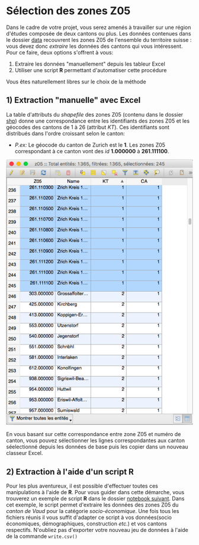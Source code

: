 # Sélection des zones Z05

Dans le cadre de votre projet, vous serez amenés à travailler sur une région d'études composée de deux cantons ou plus. Les données contenues dans le dossier [data](../../data) recouvrent les zones Z05 de l'ensemble du territoire suisse : vous devez donc *extraire* les données des cantons qui vous intéressent. Pour ce faire, deux options s'offrent à vous:

1. Extraire les données "manuellement" depuis les tableur Excel
2. Utiliser une script **R** permettant d'automatiser cette procédure

Vous êtes naturellement libres sur le choix de la méthode

## 1) Extraction "manuelle" avec Excel

La table d'attributs du *shapefile* des zones Z05 (contenu dans le dossier [shp](../../data/shp)) donne une correspondance entre les identifiants des zones Z05 et les géocodes des cantons de 1 à 26 (attribut *KT*). Ces identifiants sont distribués dans l'ordre croissant selon le canton:

- *P.ex:* Le géocode du canton de Zurich est le **1**. Les zones Z05 correspondant à ce canton vont des *id* **1.000000** à **261.111100**.

![alt text](img/qgis_at.png)

En vous basant sur cette correspondance entre zone Z05 et numéro de canton, vous pouvez sélectionner les lignes correspondantes aux canton séelectionné depuis les données de base puis les copier dans un nouveau classeur Excel.

## 2) Extraction à l'aide d'un script **R**

Pour les plus aventureux, il est possible d'effectuer toutes ces manipulations à l'aide de **R**. Pour vous guider dans cette démarche, vous trouverez un exemple de script **R** dans le dossier [notebook suivant](selectBy.ipynb). Dans cet exemple, le script permet d'extraire les données des zones Z05 du *canton de Vaud* pour la catégorie *socio-économique*. Une fois tous les fichiers réunis il vous suffit d'adapter ce script à vos données(socio économiques, démographiques, construction *etc.*) et vos cantons respectifs. N'oubliez pas d'exporter votre nouveau jeu de données à l'aide de la commande `write.csv()`
